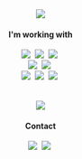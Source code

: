 <div align="center">
<img src="https://capsule-render.vercel.app/api?type=venom&color=gradient&height=200&section=header&text=Lee%20GaYoung&fontSize=50&fontColor=24272B&desc=FrondEnd%20developer&descSize=30&descAlignY=30&animation=twinkling" />
</div>

<!-- ### Hi there 👋 -->

<!--
**2gyoung/2gyoung** is a ✨ _special_ ✨ repository because its `README.md` (this file) appears on your GitHub profile.

Here are some ideas to get you started:

- 🔭 I’m currently working on ...
- 🌱 I’m currently learning ...
- 👯 I’m looking to collaborate on ...
- 🤔 I’m looking for help with ...
- 💬 Ask me about ...
- 📫 How to reach me: ...
- 😄 Pronouns: ...
- ⚡ Fun fact: ...
-->

<!--내용-->
<h4 align="center">I'm working with</h3>
<div align="center">
  <img src="https://img.shields.io/badge/react-20232a.svg?style=for-the-badge&logo=react&logoColor=61DAFB" />&nbsp
  <img src="https://img.shields.io/badge/javascript-F7DF1E.svg?style=for-the-badge&logo=javascript&logoColor=20232a" />&nbsp
  <img src="https://img.shields.io/badge/html5-E34F26.svg?style=for-the-badge&logo=html5&logoColor=white" />&nbsp
</div>

<div align="center">
<img src="https://img.shields.io/badge/Next.js-000?logo=nextdotjs&logoColor=fff&style=for-the-badge" />&nbsp
<img src="https://img.shields.io/badge/TypeScript-007ACC?style=for-the-badge&logo=typescript&logoColor=white" />&nbsp
</div>

<div align="center">
  <img src="https://img.shields.io/badge/styled--components-DB7093?style=for-the-badge&logo=styled-components&logoColor=ffd35b" />&nbsp
  <img src="https://img.shields.io/badge/tailwindcss-1daabb.svg?style=for-the-badge&logo=tailwind-css&logoColor=white" />&nbsp
  <img src="https://img.shields.io/badge/css3-1572B6.svg?style=for-the-badge&logo=css3&logoColor=white" />&nbsp
</div>

<br>
<br>
<div align="center">
<img src="https://github-readme-stats.vercel.app/api?username=2gyoung&show_icons=true&theme=transparent&title_color=DA989A&text_color=606060&icon_color=404040" />

</div>

<h4 align="center">Contact</h3>

<p align="center">
  <a href="leegyoung.dev@gmail.com">
    <img src="https://img.shields.io/badge/Gmail-D14836?style=for-the-badge&logo=gmail&logoColor=white" /></a>&nbsp
  <a href="https://www.linkedin.com/in/%EA%B0%80%EC%98%81-%EC%9D%B4-12a7b8280/">
    <img
      src="https://img.shields.io/badge/LinkedIn-0077B5?style=for-the-badge&logo=linkedin&logoColor=white"/></a>&nbsp
</p>
